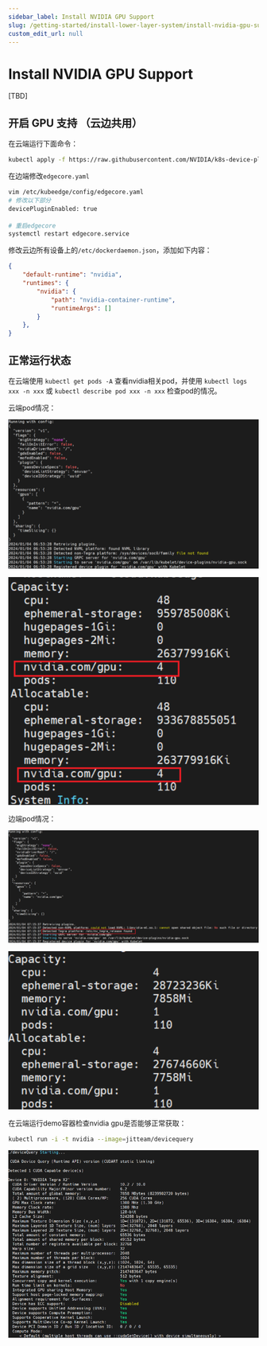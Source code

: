 ```yaml
---
sidebar_label: Install NVIDIA GPU Support
slug: /getting-started/install-lower-layer-system/install-nvidia-gpu-support
custom_edit_url: null
---
```


# Install NVIDIA GPU Support

[TBD]

## 开启 GPU 支持 （云边共用）

在云端运行下面命令：
```bash
kubectl apply -f https://raw.githubusercontent.com/NVIDIA/k8s-device-plugin/v0.13.0/nvidia-device-plugin.yml
```

在边端修改`edgecore.yaml`
```bash
vim /etc/kubeedge/config/edgecore.yaml
# 修改以下部分
devicePluginEnabled: true

# 重启edgecore
systemctl restart edgecore.service
```

修改云边所有设备上的`/etc/dockerdaemon.json`，添加如下内容：
```json
{
    "default-runtime": "nvidia",
    "runtimes": {
        "nvidia": {
            "path": "nvidia-container-runtime",
            "runtimeArgs": []
        }
    },
}
```

## 正常运行状态

在云端使用 `kubectl get pods -A` 查看nvidia相关pod，并使用 `kubectl logs xxx -n xxx` 或 `kubectl describe pod xxx -n xxx` 检查pod的情况。

云端pod情况：

![nvidia-plugin1.png](/img/install/nvidia-plugin1.png)

[//]: # (<img src="/img/install/nvidia-plugin1.png" alt="nvidia-plugin1.png" style="zoom:67%;" />)

![nvidia-plugin2.png](/img/install/nvidia-plugin2.png)

边端pod情况：

![nvidia-plugin3.png](/img/install/nvidia-plugin3.png)

![nvidia-plugin4.png](/img/install/nvidia-plugin4.png)


在云端运行demo容器检查nvidia gpu是否能够正常获取：
```bash
kubectl run -i -t nvidia --image=jitteam/devicequery
```

![nvidia-plugin5.png](/img/install/nvidia-plugin5.png)

